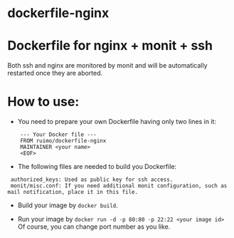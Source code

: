 dockerfile-nginx
================

# Dockerfile for nginx + monit + ssh

Both ssh and nginx are monitored by monit and will be automatically restarted once they are aborted.

# How to use:

* You need to prepare your own Dockerfile having only two lines in it:
```
    --- Your Docker file ---
    FROM ruimo/dockerfile-nginx
    MAINTAINER <your name>
    <EOF>
```

* The following files are needed to build you Dockerfile:
```
 authorized_keys: Used as public key for ssh access.
 monit/misc.conf: If you need additional monit configuration, such as mail notification, place it in this file.
```

* Build your image by ```docker build```.

* Run your image by ```docker run -d -p 80:80 -p 22:22 <your image id>```
 Of course, you can change port number as you like.
